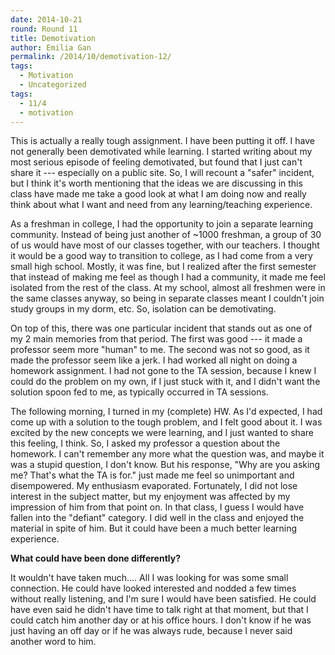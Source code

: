 ```yaml
---
date: 2014-10-21
round: Round 11
title: Demotivation
author: Emilia Gan
permalink: /2014/10/demotivation-12/
tags:
  - Motivation
  - Uncategorized
tags:
  - 11/4
  - motivation
---
```

This is actually a really tough assignment. I have been putting it off. I have not generally been demotivated while learning. I started writing about my most serious episode of feeling demotivated, but found that I just can't share it --- especially on a public site. So, I will recount a "safer" incident, but I think it's worth mentioning that the ideas we are discussing in this class have made me take a good look at what I am doing now and really think about what I want and need from any learning/teaching experience.

As a freshman in college, I had the opportunity to join a separate learning community. Instead of being just another of ~1000 freshman, a group of 30 of us would have most of our classes together, with our teachers. I thought it would be a good way to transition to college, as I had come from a very small high school. Mostly, it was fine, but I realized after the first semester that instead of making me feel as though I had a community, it made me feel isolated from the rest of the class. At my school, almost all freshmen were in the same classes anyway, so being in separate classes meant I couldn't join study groups in my dorm, etc. So, isolation can be demotivating.

On top of this, there was one particular incident that stands out as one of my 2 main memories from that period. The first was good --- it made a professor seem more "human" to me. The second was not so good, as it made the professor seem like a jerk. I had worked all night on doing a homework assignment. I had not gone to the TA session, because I knew I could do the problem on my own, if I just stuck with it, and I didn't want the solution spoon fed to me, as typically occurred in TA sessions.

The following morning, I turned in my (complete) HW. As I'd expected, I had come up with a solution to the tough problem, and I felt good about it. I was excited by the new concepts we were learning, and I just wanted to share this feeling, I think. So, I asked my professor a question about the homework. I can't remember any more what the question was, and maybe it was a stupid question, I don't know. But his response, "Why are you asking me? That's what the TA is for." just made me feel so unimportant and disempowered. My enthusiasm evaporated. Fortunately, I did not lose interest in the subject matter, but my enjoyment was affected by my impression of him from that point on. In that class, I guess I would have fallen into the "defiant" category. I did well in the class and enjoyed the material in spite of him. But it could have been a much better learning experience.

**What could have been done differently?**

It wouldn't have taken much.... All I was looking for was some small connection. He could have looked interested and nodded a few times without really listening, and I'm sure I would have been satisfied. He could have even said he didn't have time to talk right at that moment, but that I could catch him another day or at his office hours. I don't know if he was just having an off day or if he was always rude, because I never said another word to him.
